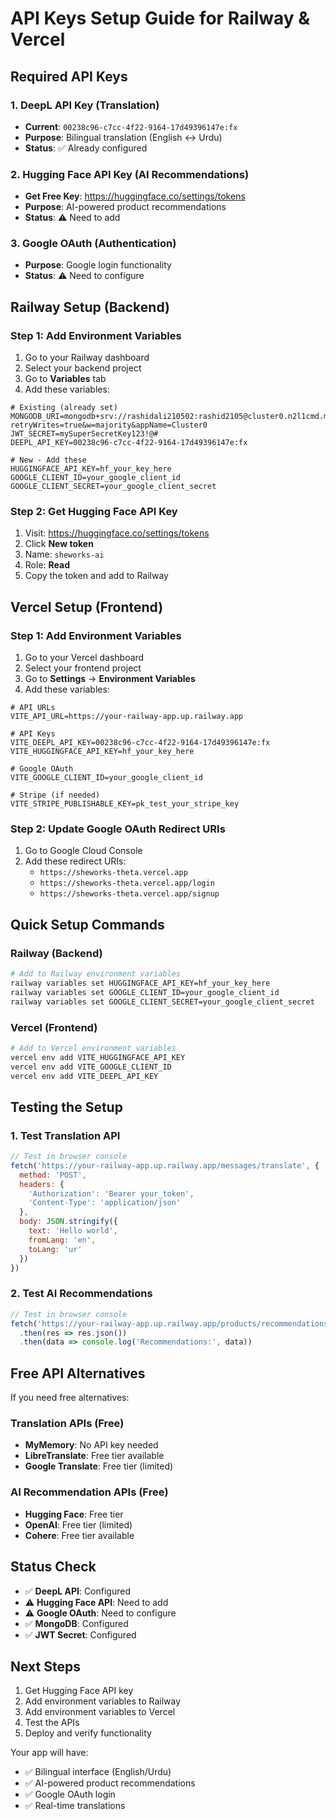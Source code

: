 # API Keys Setup Guide for Railway & Vercel

## Required API Keys

### 1. **DeepL API Key** (Translation)
- **Current**: `00238c96-c7cc-4f22-9164-17d49396147e:fx`
- **Purpose**: Bilingual translation (English ↔ Urdu)
- **Status**: ✅ Already configured

### 2. **Hugging Face API Key** (AI Recommendations)
- **Get Free Key**: https://huggingface.co/settings/tokens
- **Purpose**: AI-powered product recommendations
- **Status**: ⚠️ Need to add

### 3. **Google OAuth** (Authentication)
- **Purpose**: Google login functionality
- **Status**: ⚠️ Need to configure

## Railway Setup (Backend)

### Step 1: Add Environment Variables
1. Go to your Railway dashboard
2. Select your backend project
3. Go to **Variables** tab
4. Add these variables:

```env
# Existing (already set)
MONGODB_URI=mongodb+srv://rashidali210502:rashid2105@cluster0.n2l1cmd.mongodb.net/fypdb?retryWrites=true&w=majority&appName=Cluster0
JWT_SECRET=mySuperSecretKey123!@#
DEEPL_API_KEY=00238c96-c7cc-4f22-9164-17d49396147e:fx

# New - Add these
HUGGINGFACE_API_KEY=hf_your_key_here
GOOGLE_CLIENT_ID=your_google_client_id
GOOGLE_CLIENT_SECRET=your_google_client_secret
```

### Step 2: Get Hugging Face API Key
1. Visit: https://huggingface.co/settings/tokens
2. Click **New token**
3. Name: `sheworks-ai`
4. Role: **Read**
5. Copy the token and add to Railway

## Vercel Setup (Frontend)

### Step 1: Add Environment Variables
1. Go to your Vercel dashboard
2. Select your frontend project
3. Go to **Settings** → **Environment Variables**
4. Add these variables:

```env
# API URLs
VITE_API_URL=https://your-railway-app.up.railway.app

# API Keys
VITE_DEEPL_API_KEY=00238c96-c7cc-4f22-9164-17d49396147e:fx
VITE_HUGGINGFACE_API_KEY=hf_your_key_here

# Google OAuth
VITE_GOOGLE_CLIENT_ID=your_google_client_id

# Stripe (if needed)
VITE_STRIPE_PUBLISHABLE_KEY=pk_test_your_stripe_key
```

### Step 2: Update Google OAuth Redirect URIs
1. Go to Google Cloud Console
2. Add these redirect URIs:
   - `https://sheworks-theta.vercel.app`
   - `https://sheworks-theta.vercel.app/login`
   - `https://sheworks-theta.vercel.app/signup`

## Quick Setup Commands

### Railway (Backend)
```bash
# Add to Railway environment variables
railway variables set HUGGINGFACE_API_KEY=hf_your_key_here
railway variables set GOOGLE_CLIENT_ID=your_google_client_id
railway variables set GOOGLE_CLIENT_SECRET=your_google_client_secret
```

### Vercel (Frontend)
```bash
# Add to Vercel environment variables
vercel env add VITE_HUGGINGFACE_API_KEY
vercel env add VITE_GOOGLE_CLIENT_ID
vercel env add VITE_DEEPL_API_KEY
```

## Testing the Setup

### 1. Test Translation API
```javascript
// Test in browser console
fetch('https://your-railway-app.up.railway.app/messages/translate', {
  method: 'POST',
  headers: {
    'Authorization': 'Bearer your_token',
    'Content-Type': 'application/json'
  },
  body: JSON.stringify({
    text: 'Hello world',
    fromLang: 'en',
    toLang: 'ur'
  })
})
```

### 2. Test AI Recommendations
```javascript
// Test in browser console
fetch('https://your-railway-app.up.railway.app/products/recommendations')
  .then(res => res.json())
  .then(data => console.log('Recommendations:', data))
```

## Free API Alternatives

If you need free alternatives:

### Translation APIs (Free)
- **MyMemory**: No API key needed
- **LibreTranslate**: Free tier available
- **Google Translate**: Free tier (limited)

### AI Recommendation APIs (Free)
- **Hugging Face**: Free tier
- **OpenAI**: Free tier (limited)
- **Cohere**: Free tier available

## Status Check

- ✅ **DeepL API**: Configured
- ⚠️ **Hugging Face API**: Need to add
- ⚠️ **Google OAuth**: Need to configure
- ✅ **MongoDB**: Configured
- ✅ **JWT Secret**: Configured

## Next Steps

1. Get Hugging Face API key
2. Add environment variables to Railway
3. Add environment variables to Vercel
4. Test the APIs
5. Deploy and verify functionality

Your app will have:
- ✅ Bilingual interface (English/Urdu)
- ✅ AI-powered product recommendations
- ✅ Google OAuth login
- ✅ Real-time translations 